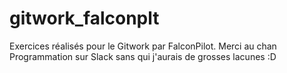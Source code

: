# gitwork_falconplt
Exercices réalisés pour le Gitwork par FalconPilot.
Merci au chan Programmation sur Slack sans qui j'aurais de grosses lacunes :D
